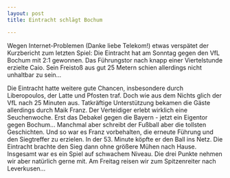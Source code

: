 ```yaml
---
layout: post
title: Eintracht schlägt Bochum

---
```


Wegen Internet-Problemen (Danke liebe Telekom!) etwas verspätet der Kurzbericht zum letzten Spiel: Die Eintracht hat am Sonntag gegen den VfL Bochum mit 2:1 gewonnen. Das Führungstor nach knapp einer Viertelstunde erzielte Caio. Sein Freistoß aus gut 25 Metern schien allerdings nicht unhaltbar zu sein...

Die Eintracht hatte weitere gute Chancen, insbesondere durch Liberopoulos, der Latte und Pfosten traf. Doch wie aus dem Nichts glich der VfL nach 25 Minuten aus. Tatkräftige Unterstützung bekamen die Gäste allerdings durch Maik Franz. Der Verteidiger erlebt wirklich eine Seuchenwoche. Erst das Debakel gegen die Bayern - jetzt ein Eigentor gegen Bochum... Manchmal aber schreibt der Fußball aber die tollsten Geschichten. Und so war es Franz vorbehalten, die erneute Führung und den Siegtreffer zu erzielen. In der 53. Minute köpfte er den Ball ins Netz. Die Eintracht brachte den Sieg dann ohne größere Mühen nach Hause. Insgesamt war es ein Spiel auf schwachem Niveau. Die drei Punkte nehmen wir aber natürlich gerne mit. Am Freitag reisen wir zum Spitzenreiter nach Leverkusen...
